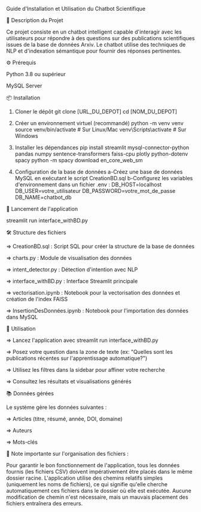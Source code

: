 Guide d'Installation et Utilisation du Chatbot Scientifique

📝 Description du Projet

Ce projet consiste en un chatbot intelligent capable d'interagir avec les utilisateurs pour répondre à des questions sur des publications scientifiques issues de la base de données Arxiv. Le chatbot utilise des techniques de NLP et d'indexation sémantique pour fournir des réponses pertinentes.

⚙️ Prérequis

Python 3.8 ou supérieur

MySQL Server

📦 Installation

1. Cloner le dépôt
   git clone [URL_DU_DEPOT]
   cd [NOM_DU_DEPOT]

2. Créer un environnement virtuel (recommandé)
   python -m venv venv
   source venv/bin/activate # Sur Linux/Mac
   venv\Scripts\activate # Sur Windows

3. Installer les dépendances
   pip install streamlit mysql-connector-python pandas numpy sentence-transformers faiss-cpu plotly python-dotenv spacy
   python -m spacy download en_core_web_sm

4. Configuration de la base de données
   a-Créez une base de données MySQL en exécutant le script CreationBD.sql
   b-Configurez les variables d'environnement dans un fichier .env :
   DB_HOST=localhost
   DB_USER=votre_utilisateur
   DB_PASSWORD=votre_mot_de_passe
   DB_NAME=chatbot_db

🚀 Lancement de l'application

streamlit run interface_withBD.py

🛠 Structure des fichiers

=> CreationBD.sql : Script SQL pour créer la structure de la base de données

=> charts.py : Module de visualisation des données

=> intent_detector.py : Détection d'intention avec NLP

=> interface_withBD.py : Interface Streamlit principale

=> vectorisation.ipynb : Notebook pour la vectorisation des données et création de l'index FAISS

=> InsertionDesDonnées.ipynb : Notebook pour l'importation des données dans MySQL

🤖 Utilisation

=> Lancez l'application avec streamlit run interface_withBD.py

=> Posez votre question dans la zone de texte (ex: "Quelles sont les publications récentes sur l'apprentissage automatique?")

=> Utilisez les filtres dans la sidebar pour affiner votre recherche

=> Consultez les résultats et visualisations générés

📚 Données gérées

Le système gère les données suivantes :

=> Articles (titre, résumé, année, DOI, domaine)

=> Auteurs

=> Mots-clés

📌 Note importante sur l'organisation des fichiers :

Pour garantir le bon fonctionnement de l'application, tous les données fournis (les fichiers CSV) doivent impérativement être placés dans le même dossier racine. L'application utilise des chemins relatifs simples (uniquement les noms de fichiers), ce qui signifie qu'elle cherche automatiquement ces fichiers dans le dossier où elle est exécutée. Aucune modification de chemin n'est nécessaire, mais un mauvais placement des fichiers entraînera des erreurs.
